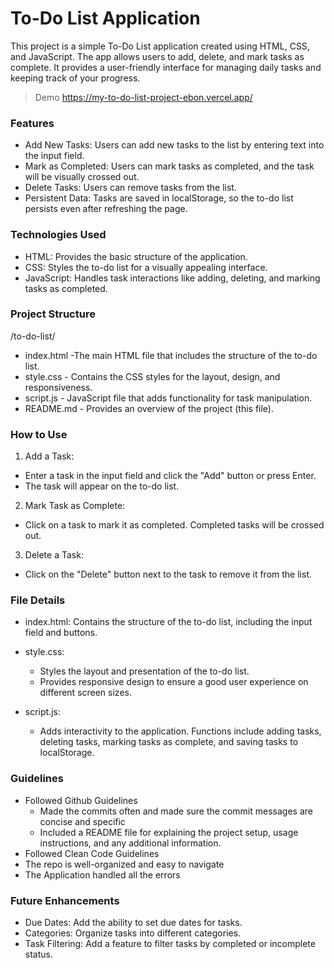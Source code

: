 # To-Do List Application

This project is a simple To-Do List application created using HTML, CSS, and JavaScript. The app allows users to add, delete, and mark tasks as complete. It provides a user-friendly interface for managing daily tasks and keeping track of your progress.

> Demo
> https://my-to-do-list-project-ebon.vercel.app/

### Features

- Add New Tasks: Users can add new tasks to the list by entering text into the input field.
- Mark as Completed: Users can mark tasks as completed, and the task will be visually crossed out.
- Delete Tasks: Users can remove tasks from the list.
- Persistent Data: Tasks are saved in localStorage, so the to-do list persists even after
  refreshing the page.

### Technologies Used

- HTML: Provides the basic structure of the application.
- CSS: Styles the to-do list for a visually appealing interface.
- JavaScript: Handles task interactions like adding, deleting, and marking tasks as completed.

### Project Structure

/to-do-list/

- index.html -The main HTML file that includes the structure of the to-do list.
- style.css - Contains the CSS styles for the layout, design, and responsiveness.
- script.js - JavaScript file that adds
  functionality for task manipulation.
- README.md - Provides an overview of the project (this file).

### How to Use

1. Add a Task:

- Enter a task in the input field and click the "Add" button or press Enter.
- The task will appear on the to-do list.

2. Mark Task as Complete:

- Click on a task to mark it as completed. Completed tasks will be crossed out.

3. Delete a Task:

- Click on the "Delete" button next to the task to remove it from the list.

### File Details

- index.html: Contains the structure of the to-do list, including the input field and buttons.

- style.css:

  - Styles the layout and presentation of the to-do list.
  - Provides responsive design to ensure a good user
    experience on different screen sizes.

- script.js:

  - Adds interactivity to the application.
    Functions include adding tasks, deleting tasks,
    marking tasks as complete, and saving tasks to
    localStorage.

### Guidelines

- Followed Github Guidelines
  - Made the commits often and made sure the commit messages are concise and specific
  - Included a README file for explaining the project setup, usage instructions, and any additional information.
- Followed Clean Code Guidelines
- The repo is well-organized and easy to navigate
- The Application handled all the errors

### Future Enhancements

- Due Dates: Add the ability to set due dates for tasks.
- Categories: Organize tasks into different categories.
- Task Filtering: Add a feature to filter tasks by completed or incomplete status.
